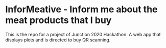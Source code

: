 # InforMeative - Inform me about the meat products that I buy

This is the repo for a project of Junction 2020 Hackathon. A web app that displays plots and is directed to buy QR scanning.
